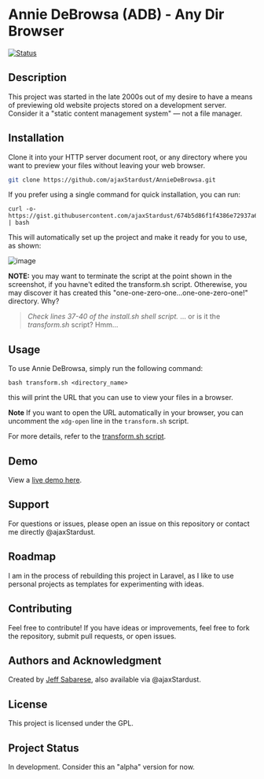 # Annie DeBrowsa (ADB) - Any Dir Browser

[![Status](https://github-readme-stats.vercel.app/api/pin/?username=ajaxStardust&repo=AnnieDeBrowsa&show_owner=true)](https://github-readme-stats.vercel.app)

## Description
This project was started in the late 2000s out of my desire to have a means of previewing old website projects stored on a development server. Consider it a "static content management system" — not a file manager.

## Installation
Clone it into your HTTP server document root, or any directory where you want to preview your files without leaving your web browser.

```bash
git clone https://github.com/ajaxStardust/AnnieDeBrowsa.git
```

If you prefer using a single command for quick installation, you can run: 

```
curl -o- https://gist.githubusercontent.com/ajaxStardust/674b5d86f1f4386e72937a607e263608/raw/install.sh | bash
```
This will automatically set up the project and make it ready for you to use, as shown:

![image](https://github.com/user-attachments/assets/91be341f-5dc0-4289-8bc0-aa1c82030300)

**NOTE:** you may want to terminate the script at the point shown in the screenshot, if you havne't edited the transform.sh script. Otherewise, you may discover it has created this "one-one-zero-one...one-one-zero-one!" directory. Why? 

> _Check lines 37-40 of the install.sh shell script._
... or is it the _transform.sh_ script? Hmm... 

## Usage

To use Annie DeBrowsa, simply run the following command:
```
bash transform.sh <directory_name>
```
this will print the URL that you can use to view your files in a browser.

**Note** If you want to open the URL automatically in your browser, you can uncomment the `xdg-open` line in the `transform.sh` script.

For more details, refer to the [transform.sh script](https://raw.githubusercontent.com/ajaxStardust/AnnieDeBrowsa/refs/heads/master/i_am_become_url.sh).

## Demo

View a [live demo here](https://whatsonyourbrain.com/adb).

## Support

For questions or issues, please open an issue on this repository or contact me directly @ajaxStardust.

## Roadmap

I am in the process of rebuilding this project in Laravel, as I like to use personal projects as templates for experimenting with ideas.

## Contributing

Feel free to contribute! If you have ideas or improvements, feel free to fork the repository, submit pull requests, or open issues.

## Authors and Acknowledgment

Created by [Jeff Sabarese](https://neutility.life/agency-skills), also available via @ajaxStardust.

## License

This project is licensed under the GPL.

## Project Status

In development. Consider this an "alpha" version for now.
